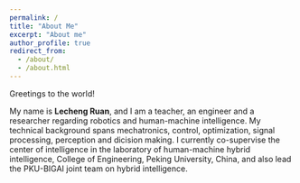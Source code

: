 ```yaml
---
permalink: /
title: "About Me"
excerpt: "About me"
author_profile: true
redirect_from: 
  - /about/
  - /about.html
---
```


Greetings to the world! 

My name is **Lecheng Ruan**, and I am a teacher, an engineer and a researcher regarding robotics and human-machine intelligence. My technical background spans mechatronics, control, optimization, signal processing, perception and dicision making. I currently co-supervise the center of intelligence in the laboratory of human-machine hybrid intelligence, College of Engineering, Peking University, China, and also lead the PKU-BIGAI joint team on hybrid intelligence.  


